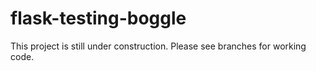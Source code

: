# flask-testing-boggle

This project is still under construction. Please see branches for working code. 
